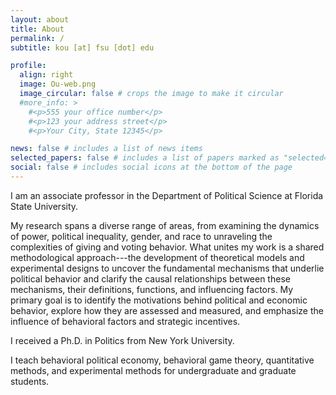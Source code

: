 ```yaml
---
layout: about
title: About
permalink: /
subtitle: kou [at] fsu [dot] edu

profile:
  align: right
  image: Ou-web.png
  image_circular: false # crops the image to make it circular
  #more_info: >
    #<p>555 your office number</p>
    #<p>123 your address street</p>
    #<p>Your City, State 12345</p>

news: false # includes a list of news items
selected_papers: false # includes a list of papers marked as "selected={true}"
social: false # includes social icons at the bottom of the page
---
```


I am an associate professor in the Department of Political Science at Florida State University. 

My research spans a diverse range of areas, from examining the dynamics of power, political inequality, gender, and race to unraveling the complexities of giving and voting behavior.
What unites my work is a shared methodological approach---the development of theoretical models and experimental designs to uncover the fundamental mechanisms that underlie
political behavior and clarify the causal relationships between these mechanisms, their definitions, functions, and influencing factors. My primary goal is to identify the motivations behind political and economic behavior, explore how they are assessed and measured, and emphasize the influence of behavioral factors and strategic incentives. 

I received a Ph.D. in Politics from New York University. 

I teach behavioral political economy, behavioral game theory, quantitative methods, and experimental methods for undergraduate and graduate students.
